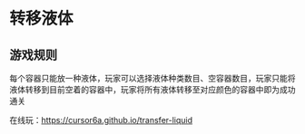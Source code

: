 # 转移液体

## 游戏规则

每个容器只能放一种液体，玩家可以选择液体种类数目、空容器数目，玩家只能将液体转移到目前空着的容器中，玩家将所有液体转移至对应颜色的容器中即为成功通关

在线玩：https://cursor6a.github.io/transfer-liquid
